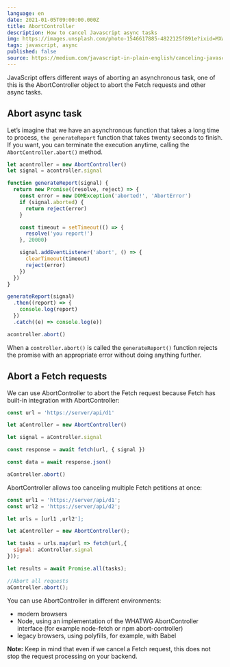 ```yaml
---
language: en
date: 2021-01-05T09:00:00.000Z
title: AbortController
description: How to cancel Javascript async tasks
img: https://images.unsplash.com/photo-1546617885-4822125f891e?ixid=MXwxMjA3fDB8MHxwaG90by1wYWdlfHx8fGVufDB8fHw%3D&ixlib=rb-1.2.1&auto=format&fit=crop&w=1650&q=80
tags: javascript, async
published: false
source: https://medium.com/javascript-in-plain-english/canceling-javascript-async-tasks-with-abortcontroller-acda9f67f7e7
---
```


JavaScript offers different ways of aborting an asynchronous task, one of this is the AbortController object to abort the Fetch requests and other async tasks.

## Abort async task

Let’s imagine that we have an asynchronous function that takes a long time to process, `the generateReport` function that takes twenty seconds to finish. If you want, you can terminate the execution anytime, calling the `AbortController.abort()` method.

```javascript
let acontroller = new AbortController()
let signal = acontroller.signal

function generateReport(signal) {
  return new Promise((resolve, reject) => {
    const error = new DOMException('aborted!', 'AbortError')
    if (signal.aborted) {
      return reject(error)
    }

    const timeout = setTimeout(() => {
      resolve('you report!')
    }, 20000)

    signal.addEventListener('abort', () => {
      clearTimeout(timeout)
      reject(error)
    })
  })
}

generateReport(signal)
  .then((report) => {
    console.log(report)
  })
  .catch((e) => console.log(e))

acontroller.abort()
```

When a `controller.abort()` is called the `generateReport()` function rejects the promise with an appropriate error without doing anything further.

## Abort a Fetch requests

We can use AbortController to abort the Fetch request because Fetch has built-in integration with AbortController:

```javascript
const url = 'https://server/api/d1'

let aController = new AbortController()

let signal = aController.signal

const response = await fetch(url, { signal })

const data = await response.json()

aController.abort()
```

AbortController allows too canceling multiple Fetch petitions at once:

```javascript
const url1 = 'https://server/api/d1';
const url2 = 'https://server/api/d2';

let urls = [url1 ,url2'];

let aController = new AbortController();

let tasks = urls.map(url => fetch(url,{
  signal: aController.signal
}));

let results = await Promise.all(tasks);

//Abort all requests
aController.abort();
```

You can use AbortController in different environments:

- modern browsers
- Node, using an implementation of the WHATWG AbortController interface (for example node-fetch or npm abort-controller)
- legacy browsers, using polyfills, for example, with Babel

**Note:** Keep in mind that even if we cancel a Fetch request, this does not stop the request processing on your backend.
